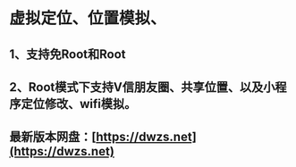 # 虚拟定位、位置模拟、

## **1、支持免Root和Root**

## **2、Root模式下支持V信朋友圈、共享位置、以及小程序定位修改、wifi模拟。**

## **最新版本网盘：[https://dwzs.net](https://dwzs.net)**
